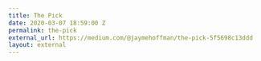 ```yaml
---
title: The Pick
date: 2020-03-07 18:59:00 Z
permalink: the-pick
external_url: https://medium.com/@jaymehoffman/the-pick-5f5698c13ddd
layout: external
---
```


